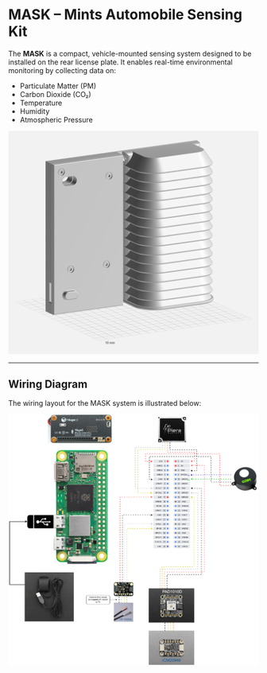 # MASK – Mints Automobile Sensing Kit

The **MASK** is a compact, vehicle-mounted sensing system designed to be installed on the rear license plate. It enables real-time environmental monitoring by collecting data on:

- Particulate Matter (PM)  
- Carbon Dioxide (CO₂)  
- Temperature  
- Humidity  
- Atmospheric Pressure

![MASK Device](res/mask.png)

---

## Wiring Diagram

The wiring layout for the MASK system is illustrated below:

![MASK Wiring Diagram](res/MASK.drawio.png)
